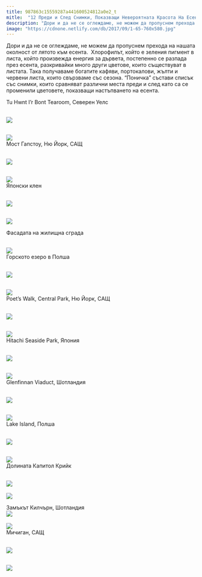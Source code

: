 ```yaml
---
title: 987863c15559287a441600524812a0e2_t
mitle:  "12 Преди и След Снимки, Показващи Невероятната Красота На Есента!"
description: "Дори и да не се оглеждаме, не можем да пропуснем прехода на нашата околност от лятото към есента.  Хлорофилът, който е зеления пигмент в листа, който произвежда енер"
image: "https://cdnone.netlify.com/db/2017/09/1-65-760x580.jpg"
---
```


 <p>Дори и да не се оглеждаме, не можем да пропуснем прехода на нашата околност от лятото към есента.  Хлорофилът, който е зеления пигмент в листа, който произвежда енергия за дървета, постепенно се разпада през есента, разкривайки много други цветове, които съществуват в листата. Така получаваме богатите кафяви, портокалови, жълти и червени листа, които свързваме със сезона. “Поничка” състави списък със снимки, които сравняват различни места преди и след като са се променили цветовете, показващи настъпването на есента.</p>      <p>Tu Hwnt I’r Bont Tearoom, Северен Уелс</p> <p> <br/><img src="https://cdnone.netlify.com/db/2017/09/1-65-760x580.jpg"/><br/></p> <p> <br/><img src="https://cdnone.netlify.com/db/2017/09/2-64-760x508.jpg"/><br/> Мост Гапстоу, Ню Йорк, САЩ</p>      <p> <br/><img src="https://cdnone.netlify.com/db/2017/09/3-62-760x570.jpg"/><br/></p> <p> <br/><img src="https://cdnone.netlify.com/db/2017/09/4-64-760x507.jpg"/><br/> Японски клен</p> <p> <br/><img src="https://cdnone.netlify.com/db/2017/09/5-60-760x520.jpg"/><br/></p> <p> <br/><img src="https://cdnone.netlify.com/db/2017/09/6-61-760x507.jpg"/><br/></p>      <p>Фасадата на жилищна сграда</p> <p> <br/><img src="https://cdnone.netlify.com/db/2017/09/7-57-760x484.jpg"/><br/> Горското езеро в Полша</p> <p> <br/><img src="https://cdnone.netlify.com/db/2017/09/8-61-760x499.jpg"/><br/></p> <p> <br/><img src="https://cdnone.netlify.com/db/2017/09/9-63-760x500.jpg"/><br/> Poet’s Walk, Central Park, Ню Йорк, САЩ</p> <p> <br/><img src="https://cdnone.netlify.com/db/2017/09/10-61-760x506.jpg"/><br/></p> <p> <br/><img src="https://cdnone.netlify.com/db/2017/09/11-52-760x507.jpg"/><br/> Hitachi Seaside Park, Япония</p>      <p> <br/><img src="https://cdnone.netlify.com/db/2017/09/12-53-760x570.jpg"/><br/></p> <p> <br/><img src="https://cdnone.netlify.com/db/2017/09/13-56-760x510.jpg"/><br/> Glenfinnan Viaduct, Шотландия</p> <p> <br/><img src="https://cdnone.netlify.com/db/2017/09/14-54-760x504.jpg"/><br/></p> <p> <br/><img src="https://cdnone.netlify.com/db/2017/09/15-52-760x513.jpg"/><br/> Lake Island, Полша</p>      <p> <br/><img src="https://cdnone.netlify.com/db/2017/09/16-47-760x502.jpg"/><br/></p> <p> <br/><img src="https://cdnone.netlify.com/db/2017/09/17-46-760x570.jpg"/><br/> Долината Капитол Крийк</p> <p> <br/><img src="https://cdnone.netlify.com/db/2017/09/18-38-760x505.jpg"/><br/>  <br/><img src="https://cdnone.netlify.com/db/2017/09/19-33-760x594.jpg"/><br/></p> <p>Замъкът Килчърн, Шотландия  <br/><img src="https://cdnone.netlify.com/db/2017/09/20-33-760x507.jpg"/><br/>  <br/><img src="https://cdnone.netlify.com/db/2017/09/21-32-760x504.jpg"/><br/> Мичиган, САЩ</p> <p> <br/><img src="https://cdnone.netlify.com/db/2017/09/22-24-760x505.jpg"/><br/></p> <p> <br/><img src="https://cdnone.netlify.com/db/2017/09/23-19-760x507.jpg"/><br/></p>       